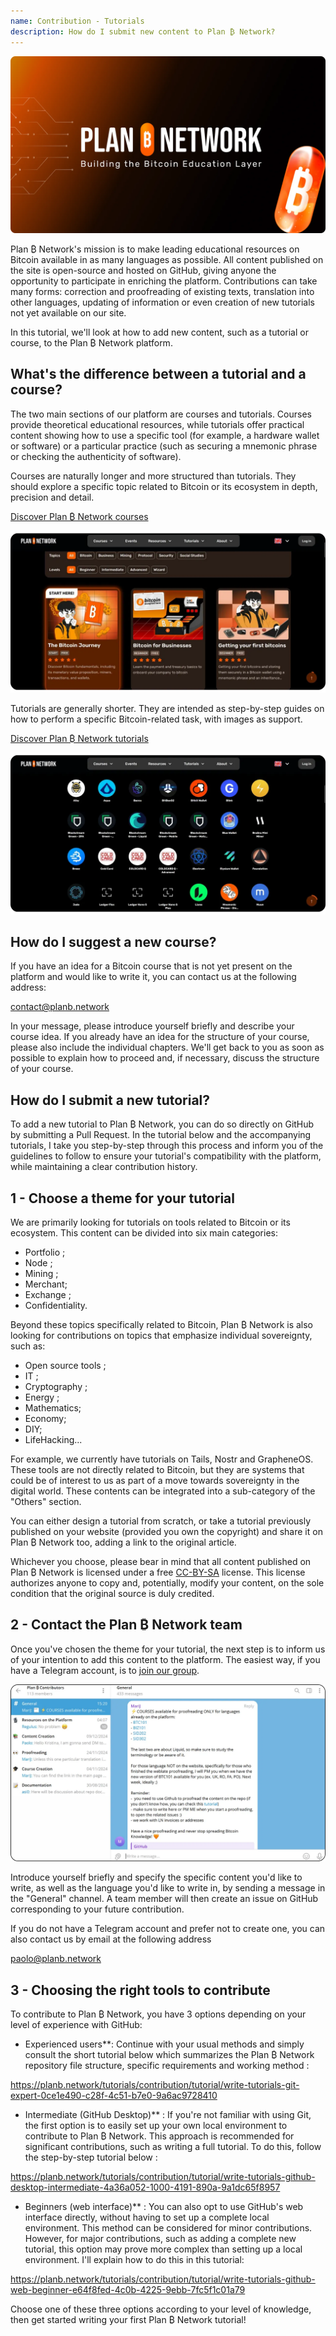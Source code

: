 ```yaml
---
name: Contribution - Tutorials
description: How do I submit new content to Plan ₿ Network?
---
```

![cover](assets/cover.webp)

Plan ₿ Network's mission is to make leading educational resources on Bitcoin available in as many languages as possible. All content published on the site is open-source and hosted on GitHub, giving anyone the opportunity to participate in enriching the platform. Contributions can take many forms: correction and proofreading of existing texts, translation into other languages, updating of information or even creation of new tutorials not yet available on our site.

In this tutorial, we'll look at how to add new content, such as a tutorial or course, to the Plan ₿ Network platform.

## What's the difference between a tutorial and a course?

The two main sections of our platform are courses and tutorials. Courses provide theoretical educational resources, while tutorials offer practical content showing how to use a specific tool (for example, a hardware wallet or software) or a particular practice (such as securing a mnemonic phrase or checking the authenticity of software).

Courses are naturally longer and more structured than tutorials. They should explore a specific topic related to Bitcoin or its ecosystem in depth, precision and detail.

[Discover Plan ₿ Network courses](https://planb.network/courses)

![TUTO](assets/fr/37.webp)

Tutorials are generally shorter. They are intended as step-by-step guides on how to perform a specific Bitcoin-related task, with images as support.

[Discover Plan ₿ Network tutorials](https://planb.network/tutorials)

![TUTO](assets/fr/38.webp)

## How do I suggest a new course?

If you have an idea for a Bitcoin course that is not yet present on the platform and would like to write it, you can contact us at the following address:

contact@planb.network

In your message, please introduce yourself briefly and describe your course idea. If you already have an idea for the structure of your course, please also include the individual chapters. We'll get back to you as soon as possible to explain how to proceed and, if necessary, discuss the structure of your course.

## How do I submit a new tutorial?

To add a new tutorial to Plan ₿ Network, you can do so directly on GitHub by submitting a Pull Request. In the tutorial below and the accompanying tutorials, I take you step-by-step through this process and inform you of the guidelines to follow to ensure your tutorial's compatibility with the platform, while maintaining a clear contribution history.

## 1 - Choose a theme for your tutorial

We are primarily looking for tutorials on tools related to Bitcoin or its ecosystem. This content can be divided into six main categories:


- Portfolio ;
- Node ;
- Mining ;
- Merchant;
- Exchange ;
- Confidentiality.

Beyond these topics specifically related to Bitcoin, Plan ₿ Network is also looking for contributions on topics that emphasize individual sovereignty, such as:


- Open source tools ;
- IT ;
- Cryptography ;
- Energy ;
- Mathematics;
- Economy;
- DIY;
- LifeHacking...

For example, we currently have tutorials on Tails, Nostr and GrapheneOS. These tools are not directly related to Bitcoin, but they are systems that could be of interest to us as part of a move towards sovereignty in the digital world. These contents can be integrated into a sub-category of the "Others" section.

You can either design a tutorial from scratch, or take a tutorial previously published on your website (provided you own the copyright) and share it on Plan ₿ Network too, adding a link to the original article.

Whichever you choose, please bear in mind that all content published on Plan ₿ Network is licensed under a free [CC-BY-SA](https://creativecommons.org/licenses/by-sa/4.0/) license. This license authorizes anyone to copy and, potentially, modify your content, on the sole condition that the original source is duly credited.

## 2 - Contact the Plan ₿ Network team

Once you've chosen the theme for your tutorial, the next step is to inform us of your intention to add this content to the platform. The easiest way, if you have a Telegram account, is to [join our group](https://t.me/PlanBNetwork_ContentBuilder).

![TUTO](assets/fr/39.webp)

Introduce yourself briefly and specify the specific content you'd like to write, as well as the language you'd like to write in, by sending a message in the "General" channel. A team member will then create an issue on GitHub corresponding to your future contribution.

If you do not have a Telegram account and prefer not to create one, you can also contact us by email at the following address

paolo@planb.network

## 3 - Choosing the right tools to contribute

To contribute to Plan ₿ Network, you have 3 options depending on your level of experience with GitHub:


- Experienced users**: Continue with your usual methods and simply consult the short tutorial below which summarizes the Plan ₿ Network repository file structure, specific requirements and working method :

https://planb.network/tutorials/contribution/tutorial/write-tutorials-git-expert-0ce1e490-c28f-4c51-b7e0-9a6ac9728410

- Intermediate (GitHub Desktop)** : If you're not familiar with using Git, the first option is to easily set up your own local environment to contribute to Plan ₿ Network. This approach is recommended for significant contributions, such as writing a full tutorial. To do this, follow the step-by-step tutorial below :

https://planb.network/tutorials/contribution/tutorial/write-tutorials-github-desktop-intermediate-4a36a052-1000-4191-890a-9a1dc65f8957

- Beginners (web interface)** : You can also opt to use GitHub's web interface directly, without having to set up a complete local environment. This method can be considered for minor contributions. However, for major contributions, such as adding a complete new tutorial, this option may prove more complex than setting up a local environment. I'll explain how to do this in this tutorial:

https://planb.network/tutorials/contribution/tutorial/write-tutorials-github-web-beginner-e64f8fed-4c0b-4225-9ebb-7fc5f1c01a79

Choose one of these three options according to your level of knowledge, then get started writing your first Plan ₿ Network tutorial!